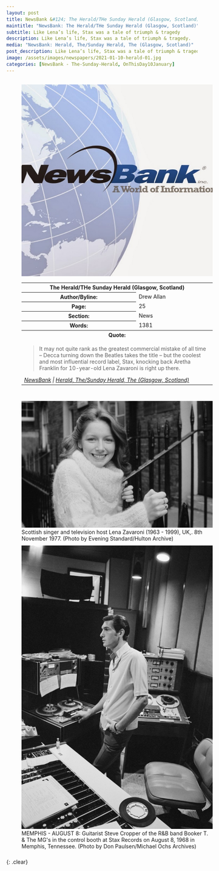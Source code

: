 ```yaml
---
layout: post
title: NewsBank &#124; The Herald/THe Sunday Herald (Glasgow, Scotland) &#124; 10 January 2021
maintitle: "NewsBank: The Herald/THe Sunday Herald (Glasgow, Scotland)"
subtitle: Like Lena’s life, Stax was a tale of triumph & tragedy
description: Like Lena’s life, Stax was a tale of triumph & tragedy.
media: "NewsBank: Herald, The/Sunday Herald, The (Glasgow, Scotland)"
post_description: Like Lena’s life, Stax was a tale of triumph & tragedy.
image: /assets/images/newspapers/2021-01-10-herald-01.jpg
categories: [NewsBank - The-Sunday-Herald, OnThisDay10January]
---
```


<figure class="fig1">
<img src="/assets/images/newspapers/NewsBank.jpg" class="full-width"/>
<BR />
<table>
<tr>
<th colspan="2">The Herald/THe Sunday Herald (Glasgow, Scotland)</th>
</tr>

<tr>
<th>Author/Byline:</th><td>Drew Allan</td>
</tr>

<tr>
<th>Page:</th><td>25</td>
</tr>

<tr>
<th>Section:</th><td>News</td>
</tr>

<tr>
<th>Words:</th><td>1381</td>
</tr>

<tr>
<th colspan="2">Quote:</th>
</tr>

<tr>
<td colspan="2">
<blockquote>It may not quite rank as the greatest commercial mistake of all time – Decca turning down the Beatles takes the title – but the coolest and most influential record label, Stax, knocking back Aretha Franklin for 10-year-old Lena Zavaroni is right up there.</blockquote>
<cite><a href="https://infoweb.newsbank.com/apps/news/openurl?ctx_ver=z39.88-2004&rft_id=info%3Asid/infoweb.newsbank.com&svc_dat=UKNB&req_dat=55CA6C602C984FD8A3DCC6AF6BF4AE70&rft_val_format=info%3Aofi/fmt%3Akev%3Amtx%3Actx&rft_dat=document_id%3Anews%252F17FEAE44A3187388">NewsBank</a> &#124; <a href="https://www.heraldscotland.com/news/19000121.spotlight-like-lena-zavaronis-life-stax-tale-triumph-tragedy/">Herald, The/Sunday Herald, The (Glasgow, Scotland)</a></cite></td>
</tr>

</table>
</figure>

<figure class="fig2">
<img src="/assets/images/newspapers/2021-01-10-herald-01.jpg" class="full-width"/>
<figcaption>
Scottish singer and television host Lena Zavaroni (1963 - 1999), UK,. 8th November 1977. (Photo by Evening Standard/Hulton Archive)
</figcaption>
<img src="/assets/images/newspapers/2021-01-10-herald-02.jpg" class="full-width"/>
<figcaption>
MEMPHIS - AUGUST 8: Guitarist Steve Cropper of the R&B band Booker T. & The MG's in the control booth at Stax Records on August 8, 1968 in Memphis, Tennessee. (Photo by Don Paulsen/Michael Ochs Archives)
</figcaption>
</figure>

<br />{: .clear}

<style>
.fig1 {float:left; width:49%;}

.fig2 {float:right; width:49%;}

.fig3 {float:right; width:100%;}

figcaption {float:left; width:100%;}

@media screen and (orientation:portrait) {
.fig1, .fig2 {float:left; width:100%;}
figcaption {float:left; width:100%; margin-bottom: 10px;}
}
</style>

